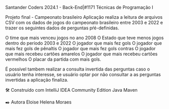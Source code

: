 Santander Coders 2024.1 - Back-End|#1171
Técnicas de Programação I

Projeto final - Campeonato brasileiro
Aplicação realiza a leitura de arquivos CSV com os dados de jogos do campeonato brasileiro entre 2003 e 2022 e trazer os seguintes dados de perguntas pŕé-definidas.

O time que mais venceu jogos no ano 2008
O Estado que teve menos jogos dentro do período 2003 e 2022
O jogador que mais fez gols
O jogador que mais fez gols de pênaltis
O jogador que mais fez gols contras
O jogador que mais recebeu cartões amarelos
O jogador que mais recebeu cartões vermelhos
O placar da partida com mais gols.

É possível tambem realizar a consulta invertida das perguntas caso o usuário tenha interesse, se usuário optar por não consultar a as perguntas invertidas a aplicação finaliza.


🛠️ Construído com
IntelliJ IDEA Community Edition
Java 
Maven

✒️ Autora
Eloise Helena Moraes

